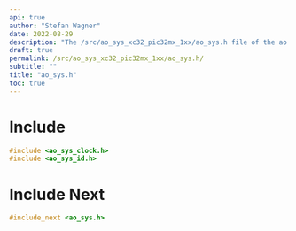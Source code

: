 ```yaml
---
api: true
author: "Stefan Wagner"
date: 2022-08-29
description: "The /src/ao_sys_xc32_pic32mx_1xx/ao_sys.h file of the ao real-time operating system."
draft: true
permalink: /src/ao_sys_xc32_pic32mx_1xx/ao_sys.h/
subtitle: ""
title: "ao_sys.h"
toc: true
---
```


# Include

```c
#include <ao_sys_clock.h>
#include <ao_sys_id.h>
```

# Include Next

```c
#include_next <ao_sys.h>
```

